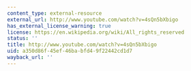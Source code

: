 ```yaml
---
content_type: external-resource
external_url: http://www.youtube.com/watch?v=4sQn5bXbigo
has_external_license_warning: true
license: https://en.wikipedia.org/wiki/All_rights_reserved
status: ''
title: http://www.youtube.com/watch?v=4sQn5bXbigo
uid: a350d86f-45ef-46ba-bfd4-9f22442cd1d7
wayback_url: ''
---
```


